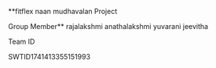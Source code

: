 **fitflex naan mudhavalan Project 



Group Member**
rajalakshmi
anathalakshmi
yuvarani
jeevitha


Team ID

SWTID1741413355151993
